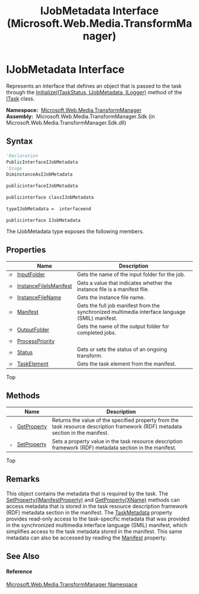 ﻿---
title: IJobMetadata Interface (Microsoft.Web.Media.TransformManager)
TOCTitle: IJobMetadata Interface
ms:assetid: T:Microsoft.Web.Media.TransformManager.IJobMetadata
ms:mtpsurl: https://msdn.microsoft.com/en-us/library/microsoft.web.media.transformmanager.ijobmetadata(v=VS.90)
ms:contentKeyID: 35520802
ms.date: 06/14/2012
mtps_version: v=VS.90
f1_keywords:
- Microsoft.Web.Media.TransformManager.IJobMetadata
dev_langs:
- CSharp
- JScript
- VB
- FSharp
- c++
api_location:
- Microsoft.Web.Media.TransformManager.Sdk.dll
api_name:
- Microsoft.Web.Media.TransformManager.IJobMetadata
api_type:
- Managed
topic_type:
- apiref
- kbSyntax
product_family_name: VS
ROBOTS: INDEX,FOLLOW
---

# IJobMetadata Interface

Represents an interface that defines an object that is passed to the task through the [Initialize(ITaskStatus, IJobMetadata, ILogger)](itask-initialize-method-microsoft-web-media-transformmanager.md) method of the [ITask](itask-interface-microsoft-web-media-transformmanager.md) class.

**Namespace:**  [Microsoft.Web.Media.TransformManager](microsoft-web-media-transformmanager-namespace.md)  
**Assembly:**  Microsoft.Web.Media.TransformManager.Sdk (in Microsoft.Web.Media.TransformManager.Sdk.dll)

## Syntax

``` vb
'Declaration
PublicInterfaceIJobMetadata
'Usage
DiminstanceAsIJobMetadata
```

``` csharp
publicinterfaceIJobMetadata
```

``` c++
publicinterface classIJobMetadata
```

``` fsharp
typeIJobMetadata =  interfaceend
```

``` jscript
publicinterface IJobMetadata
```

The IJobMetadata type exposes the following members.

## Properties

<table>
<thead>
<tr class="header">
<th> </th>
<th>Name</th>
<th>Description</th>
</tr>
</thead>
<tbody>
<tr class="odd">
<td><img src="images/Dd565996.pubproperty(en-us,VS.90).gif" title="Public property" alt="Public property" /></td>
<td><a href="ijobmetadata-inputfolder-property-microsoft-web-media-transformmanager.md">InputFolder</a></td>
<td>Gets the name of the input folder for the job.</td>
</tr>
<tr class="even">
<td><img src="images/Dd565996.pubproperty(en-us,VS.90).gif" title="Public property" alt="Public property" /></td>
<td><a href="ijobmetadata-instancefileismanifest-property-microsoft-web-media-transformmanager.md">InstanceFileIsManifest</a></td>
<td>Gets a value that indicates whether the instance file is a manifest file.</td>
</tr>
<tr class="odd">
<td><img src="images/Dd565996.pubproperty(en-us,VS.90).gif" title="Public property" alt="Public property" /></td>
<td><a href="ijobmetadata-instancefilename-property-microsoft-web-media-transformmanager.md">InstanceFileName</a></td>
<td>Gets the instance file name.</td>
</tr>
<tr class="even">
<td><img src="images/Dd565996.pubproperty(en-us,VS.90).gif" title="Public property" alt="Public property" /></td>
<td><a href="ijobmetadata-manifest-property-microsoft-web-media-transformmanager.md">Manifest</a></td>
<td>Gets the full job manifest from the synchronized multimedia interface language (SMIL) manifest.</td>
</tr>
<tr class="odd">
<td><img src="images/Dd565996.pubproperty(en-us,VS.90).gif" title="Public property" alt="Public property" /></td>
<td><a href="ijobmetadata-outputfolder-property-microsoft-web-media-transformmanager.md">OutputFolder</a></td>
<td>Gets the name of the output folder for completed jobs.</td>
</tr>
<tr class="even">
<td><img src="images/Dd565996.pubproperty(en-us,VS.90).gif" title="Public property" alt="Public property" /></td>
<td><a href="ijobmetadata-processpriority-property-microsoft-web-media-transformmanager.md">ProcessPriority</a></td>
<td></td>
</tr>
<tr class="odd">
<td><img src="images/Dd565996.pubproperty(en-us,VS.90).gif" title="Public property" alt="Public property" /></td>
<td><a href="ijobmetadata-status-property-microsoft-web-media-transformmanager.md">Status</a></td>
<td>Gets or sets the status of an ongoing transform.</td>
</tr>
<tr class="even">
<td><img src="images/Dd565996.pubproperty(en-us,VS.90).gif" title="Public property" alt="Public property" /></td>
<td><a href="ijobmetadata-taskelement-property-microsoft-web-media-transformmanager.md">TaskElement</a></td>
<td>Gets the task element from the manifest.</td>
</tr>
</tbody>
</table>


Top

## Methods

<table>
<thead>
<tr class="header">
<th> </th>
<th>Name</th>
<th>Description</th>
</tr>
</thead>
<tbody>
<tr class="odd">
<td><img src="images/Dd565996.pubmethod(en-us,VS.90).gif" title="Public method" alt="Public method" /></td>
<td><a href="ijobmetadata-getproperty-method-microsoft-web-media-transformmanager.md">GetProperty</a></td>
<td>Returns the value of the specified property from the task resource description framework (RDF) metadata section in the manifest.</td>
</tr>
<tr class="even">
<td><img src="images/Dd565996.pubmethod(en-us,VS.90).gif" title="Public method" alt="Public method" /></td>
<td><a href="ijobmetadata-setproperty-method-microsoft-web-media-transformmanager.md">SetProperty</a></td>
<td>Sets a property value in the task resource description framework (RDF) metadata section in the manifest.</td>
</tr>
</tbody>
</table>


Top

## Remarks

This object contains the metadata that is required by the task. The [SetProperty(IManifestProperty)](ijobmetadata-setproperty-method-microsoft-web-media-transformmanager.md) and [GetProperty(XName)](ijobmetadata-getproperty-method-microsoft-web-media-transformmanager.md) methods can access metadata that is stored in the task resource description framework (RDF) metadata section in the manifest. The [TaskMetadata](jobmetadata-taskmetadata-property-microsoft-web-media-transformmanager.md) property provides read-only access to the task-specific metadata that was provided in the synchronized multimedia interface language (SMIL) manifest, which simplifies access to the task metadata stored in the manifest. This same metadata can also be accessed by reading the [Manifest](ijobmetadata-manifest-property-microsoft-web-media-transformmanager.md) property.

## See Also

#### Reference

[Microsoft.Web.Media.TransformManager Namespace](microsoft-web-media-transformmanager-namespace.md)

